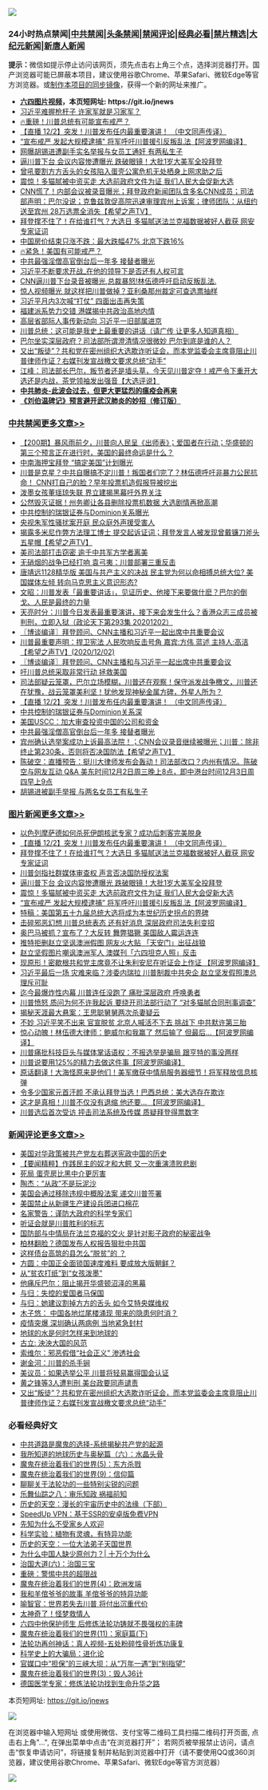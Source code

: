 ![](https://raw.githubusercontent.com/fqnews/bnews/master/64photo/fqnews-qr.jpg)

<div id="tt">
<h3>24小时热点禁闻|<a href="#%E4%B8%AD%E5%85%B1%E7%A6%81%E9%97%BB%E6%9B%B4%E5%A4%9A%E6%96%87%E7%AB%A0">中共禁闻</a>|<a href="#%E5%9B%BE%E7%89%87%E6%96%B0%E9%97%BB%E6%9B%B4%E5%A4%9A%E6%96%87%E7%AB%A0">头条禁闻</a>|<a href="#%E6%96%B0%E9%97%BB%E8%AF%84%E8%AE%BA%E6%9B%B4%E5%A4%9A%E6%96%87%E7%AB%A0">禁闻评论|<a href="#%E5%BF%85%E7%9C%8B%E7%BB%8F%E5%85%B8%E5%A5%BD%E6%96%87">经典必看|<a href="/video.md#%E7%A6%81%E7%89%87%E7%B2%BE%E9%80%89">禁片精选</a>|<a href="https://github.com/fqnews/djy/blob/master/gb/nf1351518.md#1">大纪元新闻</a>|<a href="https://github.com/fqnews/ntdtv/blob/master/gb/prog204.md#1">新唐人新闻</a></h3>
<div><b>提示：</b>微信如提示停止访问该网页，须先点击右上角三个点，选择浏览器打开。国产浏览器可能已屏蔽本项目，建议使用谷歌Chrome、苹果Safari、微软Edge等官方浏览器。或<a href="https://github.com/fqnews/bnews/blob/master/%E5%88%B6%E4%BD%9Cgit%E7%A6%81%E9%97%BB%E9%95%9C%E5%83%8F.md">制作本项目的同步镜像</a>，获得一个新的网址来推广。</div>
<ul>
<li><b><a href="http://d1.bdrive.tk/64.mp4" target="_blank">六四图片视频</a>，本页短网址: https://git.io/jnews</b></li>
<li><a href="/cbnews/20201202/1440837.md">习近平难握枪杆子 许家军就是习家军？</a></li>
<li><a href="/taiwannews/20201202/1440777.md">🔥重磅！川普总统有可能宣布戒严？</a></li>
<li><a href="/comments/20201203/1441124.md">【直播 12/2】突发！川普发布任内最重要演讲！ （中文同声传译）</a></li>
<li><a href="/topimagenews/20201202/1440808.md">“宣布戒严 发起大规模逮捕" 将军呼吁川普援引反叛乱法【阿波罗网编译】</a></li>
<li><a href="/comments/20201202/1440823.md">网曝胡锡进遭副手实名举报与女员工通奸 有两私生子</a></li>
<li><a href="/topimagenews/20201203/1441064.md">逼川普下台 会议内容惨遭曝光 跌破眼镜！大批1岁大美军全投拜登</a></li>
<li><a href="/headline/20201202/1440894.md">曾吼要割方方舌头的女孩陷入蛋壳公寓危机无处栖身上网求助之后</a></li>
<li><a href="/topimagenews/20201202/1440845.md">震惊！多猫腻被中资买走 大选前政府文件为证 我们人民大会促新大选</a></li>
<li><a href="/cbnews/20201202/1440898.md">CNN慌了！内部会议被录音曝光；拜登政府新闻团队含多名CNN成员；司法部声明：巴尔没说；克鲁兹敦促高院迅速审理宾州上诉案；律师团队：从纽约送至宾州 28万选票全消失【希望之声TV】</a></li>
<li><a href="/topimagenews/20201203/1441093.md">拜登撑不住了！在给谁打气？大选日 多猫腻送法兰克福数据被好人截获 网安专家证词</a></li>
<li><a href="/comments/20201203/1441073.md">中国房价结束只涨不跌：最大跌幅47% 北京下跌16%</a></li>
<li><a href="/bannedvideo/20201202/1440786.md">🔥紧急！美国有可能戒严？</a></li>
<li><a href="/cbnews/20201203/1441110.md">中共最强淫僧高官倒台后一年多 接替者曝光</a></li>
<li><a href="/comments/20201202/1440830.md">习近平不断要求开战_在他的领导下是否还有人权可言</a></li>
<li><a href="/bannedvideo/20201202/1440897.md">CNN逼川普下台录音被曝光,总裁暴怒!林伍德呼吁启动反叛乱法.</a></li>
<li><a href="/cnnews/20201203/1441037.md">惊人视频曝光 就这样把川普做掉？亚利桑那州裁定可查选票抽样</a></li>
<li><a href="/cnnews/20201202/1440849.md">习近平月内3次喊“打仗” 四面出击再失策</a></li>
<li><a href="/comments/20201202/1440834.md">福建派系势力交错 港媒揭中共政治高地内情</a></li>
<li><a href="/headline/20201202/1440905.md">高层省部际人事传新动向 习近平一旧部属进京</a></li>
<li><a href="/bannedvideo/20201203/1441183.md">川普总统：这可能是我史上最重要的讲话（请广传 让更多人知道真相）</a></li>
<li><a href="/cnnews/20201202/1440949.md">巴尔坐实深层政府？司法部所谓澄清情况很微妙 巴尔到底是谁的人？</a></li>
<li><a href="/comments/20201203/1440900.md">又出“叛徒”？共和党在密州组织大选欺诈听证会，而本党监委会主席竟阻止川普律师作证？右媒刊发宣战檄文要求总统“动手”</a></li>
<li><a href="/cbnews/20201203/1441015.md">江峰：司法部长巴尔，叛节者还是墙头草，今天见川普定夺！戒严令下重开大选还是内战，茶党领袖发出强音【大选评说】</a></li>
<li><b><a href="/comments/20200211/1275071.md" target="_blank">中共肺炎-此波会过去，但更大更猛烈的瘟疫会再来</a></b></li>
<li><b><a href="/comments/20200207/1272816.md" target="_blank">《刘伯温碑记》预言避开武汉肺炎的妙招（修订版）</a></b></li>
</ul>
</div>

<div class="catlist">
<h3><a href="/cbnews/" target="_blank">中共禁闻</a><span><a href="/cbnews/" target="_blank" rel="nofollow">更多文章>></a></span></h3>
<ul>
<li><a href="/cbnews/20201203/1441380.md" target="_blank">【200期】暴风雨前夕，川普向人民呈《出师表》；爱国者在行动；华盛顿的第三个预言正在进行时，美国的最终命运是什么？</a></li>
<li><a href="/cbnews/20201203/1441376.md" target="_blank">中南海押宝拜登 “搞定美国”计划曝光</a></li>
<li><a href="/cbnews/20201203/1441373.md" target="_blank">川普是克星？中共自曝搞不定川普！叛国者们完了？林伍德呼吁非暴力公民抗命！ CNN打自己的脸？早年投票机造假报导被挖出</a></li>
<li><a href="/cbnews/20201203/1441366.md" target="_blank">泼墨女孩董瑶琼失联 界立建揭黑幕吁外界关注</a></li>
<li><a href="/cbnews/20201203/1441325.md" target="_blank">公然毁灭证据！州务卿让各县删除投票机数据 大选剧情再掀高潮</a></li>
<li><a href="/cbnews/20201203/1441324.md" target="_blank">中共控制的瑞银证券与Dominion关系曝光</a></li>
<li><a href="/cbnews/20201203/1441315.md" target="_blank">央视朱军性骚扰案开庭 民众庭外声援受害人</a></li>
<li><a href="/cbnews/20201203/1441287.md" target="_blank">揭露多米尼作弊方法理工博士 提交起诉证词；拜登发言人被发现曾戴镰刀斧头五星帽【希望之声TV】</a></li>
<li><a href="/cbnews/20201203/1441286.md" target="_blank">美司法部打击窃密 逾千中共军方学者离美</a></li>
<li><a href="/cbnews/20201203/1441285.md" target="_blank">无硝烟的战争已经打响 袁弓夷：川普部署三重反击</a></li>
<li><a href="/cbnews/20201203/1441284.md" target="_blank">唐靖远1128精华版 美国与共产主义的决战 民主党为何以命相搏总统大位? 美国媒体左倾 转向马克思主义意识形态?</a></li>
<li><a href="/cbnews/20201203/1441252.md" target="_blank">文昭：川普发表「最重要讲话」，见证历史、他接下来要做什麽？巴尔的倒戈、人民是最终的力量</a></li>
<li><a href="/cbnews/20201203/1441251.md" target="_blank">天亮时分：川普今日发表最重要演讲，接下来会发生什么？香港众志三成员被判刑，立即入狱（政论天下第293集 20201202）</a></li>
<li><a href="/cbnews/20201203/1441241.md" target="_blank">〖博谈编译〗拜登顾问、CNN主播和习近平一起出席中共重要会议</a></li>
<li><a href="/cbnews/20201203/1441218.md" target="_blank">川普最重要声明：捍卫宪法   人民吹响反击号角 嘉宾:方伟 蓝述 主持人:高洁【希望之声TV】(2020/12/02)</a></li>
<li><a href="/cbnews/20201203/1441216.md" target="_blank">〖博谈编译〗拜登顾问、CNN主播和与习近平一起出席中共重要会议</a></li>
<li><a href="/cbnews/20201203/1440997.md" target="_blank">吁川普总统采取非常行动 拯救美国</a></li>
<li><a href="/cbnews/20201203/1441182.md" target="_blank">司法部疑云笼罩，巴尔立场模糊，川普还在观察！保守派发战争檄文，川普还在犹豫，战云笼罩美利坚！犹他发现神秘金属方碑，外星人所为？</a></li>
<li><a href="/comments/20201203/1441124.md" target="_blank">【直播 12/2】突发！川普发布任内最重要演讲！ （中文同声传译）</a></li>
<li><a href="/cbnews/20201203/1441131.md" target="_blank">中共控制的瑞银证券与Dominion关系深</a></li>
<li><a href="/cbnews/20201203/1441111.md" target="_blank">美国USCC：加大审查投资中国的公司和资金</a></li>
<li><a href="/cbnews/20201203/1441110.md" target="_blank">中共最强淫僧高官倒台后一年多 接替者曝光</a></li>
<li><a href="/cbnews/20201203/1441089.md" target="_blank">宾州确认选举案成功上诉最高法院！；CNN会议录音继续被曝光；川普：除非终止第230条，否则将否决国防法【希望之声TV】</a></li>
<li><a href="/cbnews/20201203/1441088.md" target="_blank">陈破空：直播预告：挺川大律师发布会轰动！司法部改口？内州有情况。陈破空与网友互动 Q&amp;A 美东时间12月2日周三晚上8点，即中港台时间12月3日周四早上9点</a></li>
<li><a href="/cbnews/20201203/1441078.md" target="_blank">胡锡进被副手举报 与两名女员工有私生子</a></li>

</ul>
</div>
<div class="catlist">
<h3><a href="/topimagenews/" target="_blank">图片新闻</a><span><a href="/topimagenews/" target="_blank" rel="nofollow">更多文章>></a></span></h3>
<ul>
<li><a href="/topimagenews/20201203/1441323.md" target="_blank">以色列摩萨德如何杀死伊朗核武专家？成功后刺客完美脱身</a></li>
<li><a href="/comments/20201203/1441124.md" target="_blank">【直播 12/2】突发！川普发布任内最重要演讲！ （中文同声传译）</a></li>
<li><a href="/topimagenews/20201203/1441093.md" target="_blank">拜登撑不住了！在给谁打气？大选日 多猫腻送法兰克福数据被好人截获 网安专家证词</a></li>
<li><a href="/topimagenews/20201203/1441065.md" target="_blank">川普剑指社群媒体审查权 声言否决国防授权法案</a></li>
<li><a href="/topimagenews/20201203/1441064.md" target="_blank">逼川普下台 会议内容惨遭曝光 跌破眼镜！大批1岁大美军全投拜登</a></li>
<li><a href="/topimagenews/20201202/1440845.md" target="_blank">震惊！多猫腻被中资买走 大选前政府文件为证 我们人民大会促新大选</a></li>
<li><a href="/topimagenews/20201202/1440808.md" target="_blank">“宣布戒严 发起大规模逮捕&#8221; 将军呼吁川普援引反叛乱法【阿波罗网编译】</a></li>
<li><a href="/comments/20201202/1440697.md" target="_blank">特稿：美国第五十九届总统大选将成为本世纪历史拐点的界碑</a></li>
<li><a href="/topimagenews/20201202/1440468.md" target="_blank">击碎邪恶幻想 川普总统表态 还有好消息 深层政府司法失利变招</a></li>
<li><a href="/topimagenews/20201202/1440425.md" target="_blank">奥巴马被抓？宣布了？大反转 舞弊猖獗 美国敌人霉运连连</a></li>
<li><a href="/topimagenews/20201202/1440424.md" target="_blank">推特拒删赵立坚讽澳洲假图 网友火大贴 「天安门」出征战狼</a></li>
<li><a href="/topimagenews/20201202/1440414.md" target="_blank">赵立坚假图片嘲讽澳洲军人 澳媒刊「六四坦克人照」反击</a></li>
<li><a href="/topimagenews/20201201/1440268.md" target="_blank">现原形！密歇根共和党主席竟不让朱利安尼在听证会上作证 【阿波罗网编译】</a></li>
<li><a href="/topimagenews/20201201/1440232.md" target="_blank">习近平最后一场 灾难来临？涉委内瑞拉 川普制裁中共央企 赵立坚发假照澳总理斥可耻</a></li>
<li><a href="/topimagenews/20201201/1439781.md" target="_blank">迄今最爆炸性内幕 川普连任没跑了 痛批深层政府 呼唤勇者</a></li>
<li><a href="/topimagenews/20201201/1439743.md" target="_blank">川普愤怒 质问为何不许我起诉 要绕开司法部行动了 “对多猫腻合同刑事调查”</a></li>
<li><a href="/topimagenews/20201201/1439730.md" target="_blank">揭秘天涯最大悬案：王思聪舅舅两次杀妻疑云</a></li>
<li><a href="/topimagenews/20201130/1439615.md" target="_blank">不妙 习近平笑不出来 官宣脱贫 北京人喊活不下去 挑战下 中共默许第三胎</a></li>
<li><a href="/topimagenews/20201130/1439556.md" target="_blank">惊心动魄！林伍德大律师：鲍威尔和我赢了 然后输了 但最后&#8230;【阿波罗网编译】</a></li>
<li><a href="/topimagenews/20201130/1439512.md" target="_blank">川普痛批科技巨头与媒体掌话语权：不报选举是骗局 跟亨特的事没两样</a></li>
<li><a href="/topimagenews/20201130/1439486.md" target="_blank">川普说要用125%的精力去做这件事【阿波罗网编译】</a></li>
<li><a href="/comments/20201130/1439481.md" target="_blank">原话翻译！大海怪原来是他们！美军缴获中情局服务器细节！将军释放信息核弹</a></li>
<li><a href="/topimagenews/20201130/1439454.md" target="_blank">令多少国家元首汗颜 不承认拜登当选！巴西总统：美大选存在欺诈</a></li>
<li><a href="/topimagenews/20201130/1439362.md" target="_blank">这才是真相！川普不仅没有退缩 他还要… 【阿波罗网编译】</a></li>
<li><a href="/topimagenews/20201130/1439300.md" target="_blank">川普选后首次受访 抨击司法系统及传媒 质疑拜登得票数字</a></li>

</ul>
</div>
<div class="catlist">
<h3><a href="/comments/" target="_blank">新闻评论</a><span><a href="/comments/" target="_blank" rel="nofollow">更多文章>></a></span></h3>
<ul>
<li><a href="/comments/20201203/1441377.md" target="_blank">美国对华政策被共产党左右葬送宪政中国的历史</a></li>
<li><a href="/comments/20201203/1441367.md" target="_blank">【要闻精粹】作践民主的奴才和大鳄 又一次重演溃败悲剧</a></li>
<li><a href="/comments/20201203/1441328.md" target="_blank">死局 蛋壳房比黑中介更厉害</a></li>
<li><a href="/comments/20201203/1441327.md" target="_blank">陶杰：“从政”不是玩泥沙</a></li>
<li><a href="/comments/20201203/1441320.md" target="_blank">美国会通过移除违规中概股法案 递交川普签署</a></li>
<li><a href="/comments/20201203/1441310.md" target="_blank">美国禁止从新疆生产建设兵团进口棉花</a></li>
<li><a href="/comments/20201203/1441306.md" target="_blank">名家警告：谨防大政府的科学专家们</a></li>
<li><a href="/comments/20201203/1441305.md" target="_blank">听证会就是川普胜利的标志</a></li>
<li><a href="/comments/20201203/1441304.md" target="_blank">国防部与中情局在法兰克福的交火 是针对影子政府的秘密战争</a></li>
<li><a href="/comments/20201203/1441303.md" target="_blank">柏林翻脸？德国发布人权报告狠批中共国</a></li>
<li><a href="/comments/20201203/1441302.md" target="_blank">这样债台高筑的县怎么“脱贫”的 ？</a></li>
<li><a href="/comments/20201203/1441301.md" target="_blank">方圆：中国正全面锁国速度难料 要成放大版朝鲜？</a></li>
<li><a href="/comments/20201203/1441300.md" target="_blank">从“贫农打纸”到“女孩泼墨”</a></li>
<li><a href="/comments/20201203/1441299.md" target="_blank">他痛斥巴尔：阻止揭开华盛顿沼泽的黑幕</a></li>
<li><a href="/comments/20201203/1441261.md" target="_blank">与归：失控的爱国者马保国</a></li>
<li><a href="/comments/20201203/1441260.md" target="_blank">与归：她建议割掉方方的舌头 如今艾特央媒维权</a></li>
<li><a href="/comments/20201203/1441259.md" target="_blank">木子悠： 中国各地烂尾楼涌现 带来的隐患何时消？</a></li>
<li><a href="/comments/20201203/1441240.md" target="_blank">疫情突爆 深圳确认两病例 当地紧急封村</a></li>
<li><a href="/comments/20201203/1441239.md" target="_blank">地球的水是何时怎样来到地球的</a></li>
<li><a href="/comments/20201203/1441232.md" target="_blank">古立: 泱泱大国的风范</a></li>
<li><a href="/comments/20201203/1441231.md" target="_blank">索维尔：邪恶假借“社会正义” 渗透社会</a></li>
<li><a href="/comments/20201203/1441230.md" target="_blank">谢金河：川普的杀手锏</a></li>
<li><a href="/comments/20201203/1441214.md" target="_blank">美议员：如果选举公平 川普将轻易赢得国会认证</a></li>
<li><a href="/comments/20201203/1441213.md" target="_blank">黄之锋等3人遭判刑 美台政要同声谴责</a></li>
<li><a href="/comments/20201203/1440900.md" target="_blank">又出“叛徒”？共和党在密州组织大选欺诈听证会，而本党监委会主席竟阻止川普律师作证？右媒刊发宣战檄文要求总统“动手”</a></li>

</ul>
</div>

<div class="catlist">
<h3>必看经典好文</h3>
<ul>
<li><a href="/comments/20181209/1044543.md" target="_blank">中共道路是魔鬼的选择-系统揭秘共产党的起源</a></li>
<li><a href="/cbnews/20171115/856086.md" target="_blank">我所知道的地球历史与奥秘篇（六）：水晶头骨</a></li>
<li><a href="/topimagenews/20180524/946967.md" target="_blank">魔鬼在统治着我们的世界(5)：东方杀戮</a></li>
<li><a href="/topimagenews/20180529/949649.md" target="_blank">魔鬼在统治着我们的世界(9)：信仰篇</a></li>
<li><a href="/comments/20190417/1114875.md" target="_blank">聊聊关于法轮功的一些特别尖锐的问题</a></li>
<li><a href="/tculture/20170717/792953.md" target="_blank">乐舞仙踪之八：审乐知政 祸福前知</a></li>
<li><a href="/tculture/20121025/73066.md" target="_blank">历史的天空：漫长的宇宙历史中的法缘（下部）</a></li>
<li><a href="/cbnews/20191226/1241739.md" target="_blank">SpeedUp VPN：基于SSR的安卓版免费VPN</a></li>
<li><a href="/comments/20200620/1346848.md" target="_blank">先知为什么不受家乡人欢迎</a></li>
<li><a href="/comments/20200605/783205.md" target="_blank">科学实验：植物有灵魂，有特异功能</a></li>
<li><a href="/tculture/20121025/73067.md" target="_blank">历史的天空：一位大法弟子天国世界</a></li>
<li><a href="/ssgc/20200715/1360940.md" target="_blank">为什么中国人缺少原创力？| 十万个为什么</a></li>
<li><a href="/cbnews/20180312/913459.md" target="_blank">治国大道(六)：治国三宝</a></li>
<li><a href="/comments/20200717/1362287.md" target="_blank">重磅：警惕中共的超限战</a></li>
<li><a href="/topimagenews/20180522/946266.md" target="_blank">魔鬼在统治着我们的世界(4)：欧洲发端</a></li>
<li><a href="/tculture/20200917/1398046.md" target="_blank">我和羊倌爷爷的故事 羊倌爷爷的特异功能</a></li>
<li><a href="/comments/20201111/1429066.md" target="_blank">喻智官：世界若失去川普 将付出沉重代价</a></li>
<li><a href="/ccpdope/20200907/1392129.md" target="_blank">太神奇了！怪梦救情人</a></li>
<li><a href="/comments/20200926/1403542.md" target="_blank">六四中他保护师生 后修炼法轮功铸就不畏强权的丰碑</a></li>
<li><a href="/topimagenews/20180530/950691.md" target="_blank">魔鬼在统治着我们的世界(11)：家庭篇(下)</a></li>
<li><a href="/comments/20190516/1128964.md" target="_blank">法轮功再创神话：真人视频-五处粉碎性骨折炼功康复</a></li>
<li><a href="/comments/20200605/783246.md" target="_blank">科学史上的大骗局：进化论</a></li>
<li><a href="/cbnews/20200624/1349641.md" target="_blank">官媒口中“担保”的三峡大坝：从“万年一遇”到“别指望”</a></li>
<li><a href="/topimagenews/20180521/945342.md" target="_blank">魔鬼在统治着我们的世界(3)：毁人36计</a></li>
<li><a href="/comments/20200607/783186.md" target="_blank">德国医学专家：修炼法轮功找到生命升华之路</a></li>

</ul>
</div>

本页短网址: https://git.io/jnews

![](https://raw.githubusercontent.com/fqnews/bnews/master/64photo/fqnews-qr.jpg)

在浏览器中输入短网址 或使用微信、支付宝等二维码工具扫描二维码打开页面, 点击右上角"...", 在弹出菜单中点击“在浏览器打开”； 若网页被举报禁止访问，请点击“恢复申请访问”，将链接复制并粘贴到浏览器中打开（请不要使用QQ或360浏览器，建议使用谷歌Chrome、苹果Safari、微软Edge等官方浏览器）

![](https://raw.githubusercontent.com/fqnews/bnews/master/64photo/wx.jpg)